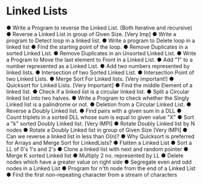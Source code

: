 # Linked Lists
●	Write a Program to reverse the Linked List. (Both Iterative and recursive)
●	Reverse a Linked List in group of Given Size. [Very Imp]
●	Write a program to Detect loop in a linked list.
●	Write a program to Delete loop in a linked list
●	Find the starting point of the loop.
●	Remove Duplicates in a sorted Linked List.
●	Remove Duplicates in an Unsorted Linked List.
●	Write a Program to Move the last element to Front in a Linked List.
●	Add "1" to a number represented as a Linked List.
●	Add two numbers represented by linked lists.
●	Intersection of two Sorted Linked List.
●	Intersection Point of two Linked Lists.
●	Merge Sort For Linked lists. [Very important!]
●	Quicksort for Linked Lists. [Very Important]
●	Find the middle Element of a linked list.
●	Check if a linked list is a circular linked list.
●	Split a Circular linked list into two halves.
●	Write a Program to check whether the Singly Linked list is a palindrome or not.
●	Deletion from a Circular Linked List.
●	Reverse a Doubly Linked list.
●	Find pairs with a given sum in a DLL
●	Count triplets in a sorted DLL whose sum is equal to given value "X"
●	Sort a "k" sorted Doubly Linked list. [Very IMPI]
●	Rotate Doubly Linked list by N nodes
●	Rotate a Doubly Linked list in group of Given Size [Very IMPI]
●	Can we reverse a linked list in less than O(n)?
●	Why Quicksort is preferred for Arrays and Merge Sort for LinkedLists?
●	Flatten a Linked List
●	Sort a LL of 0's 1's and 2's
●	Clone a linked list with next and random pointer
●	Merge K sorted Linked list
●	Multiply 2 no. represented by LL
●	Delete nodes which have a greater value on right side
●	Segregate even and odd nodes in a Linked List
●	Program for n'th node from the end of a Linked List
●	Find the first non-repeating character from a stream of characters
